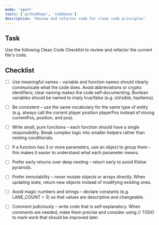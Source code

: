 ```yaml
---
mode: 'agent'
tools: ['githubRepo', 'codebase']
description: 'Review and refactor code for clean code principles'
---
```


## Task

Use the following Clean Code Checklist to review and refactor the current file's code.

## Checklist

- [ ] Use meaningful names – variable and function names should clearly communicate what the code does. Avoid abbreviations or cryptic identifiers; clear naming makes the code self‑documenting. Boolean variables should be named to imply true/false (e.g. isVisible, hasItems).

- [ ] Be consistent – use the same vocabulary for the same type of entity (e.g. always call the current player position playerPos instead of mixing currentPos, position, and pos).

- [ ] Write small, pure functions – each function should have a single responsibility. Break complex logic into smaller helpers rather than nesting conditionals.

- [ ] If a function has 3 or more parameters, use an object to group them - this makes it easier to understand what each parameter means.

- [ ] Prefer early returns over deep nesting – return early to avoid if/else pyramids.

- [ ] Prefer immutability – never mutate objects or arrays directly. When updating state, return new objects instead of modifying existing ones.

- [ ] Avoid magic numbers and strings – declare constants (e.g. LANE_COUNT = 3) so that values are descriptive and changeable.

- [ ] Comment judiciously – write code that is self‑explanatory. When comments are needed, make them precise and consider using // TODO to mark work that should be improved later.

